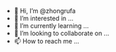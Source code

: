 - 👋 Hi, I’m @zhongrufa
- 👀 I’m interested in ...
- 🌱 I’m currently learning ...
- 💞️ I’m looking to collaborate on ...
- 📫 How to reach me ...

<!---
zhongrufa/zhongrufa is a ✨ special ✨ repository because its `README.md` (this file) appears on your GitHub profile.
You can click the Preview link to take a look at your changes.
--->
